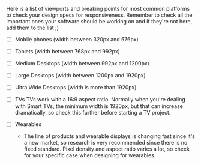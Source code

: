 Here is a list of viewports and breaking points for most common platforms to check your design specs for responsiveness. Remember to check all the important ones your software should be working on and if they're not here, add them to the list ;)

* [ ] Mobile phones 
(width between 320px and 576px)

* [ ] Tablets 
(width between 768px and 992px)

* [ ] Medium Desktops 
(width between 992px and 1200px)

* [ ] Large Desktops 
(width between 1200px and 1920px)

* [ ] Ultra Wide Desktops 
(width is more than 1920px)

* [ ] TVs
TVs work with a 16:9 aspect ratio. Normally when you're dealing with Smart TVs, the minimum width is 1920px, but that can increase dramatically, so check this further before starting a TV project. 

* [ ] Wearables
    * The line of products and wearable displays is changing fast since it's a new market, so research is very recommended since there is no fixed standard. Pixel density and aspect ratio varies a lot, so check for your specific case when designing for wearables. 
